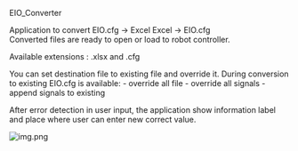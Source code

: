 EIO_Converter 

Application to convert  EIO.cfg -> Excel 
                        Excel -> EIO.cfg    
Converted files are ready to open or load to robot controller.

Available extensions : .xlsx and .cfg

You can set destination file to existing file and override it.
During conversion to existing EIO.cfg is available:
    - override all file 
    - override all signals
    - append signals to existing

After error detection in user input, the application show information label and place 
where user can enter new correct value.

![img.png](img.png)